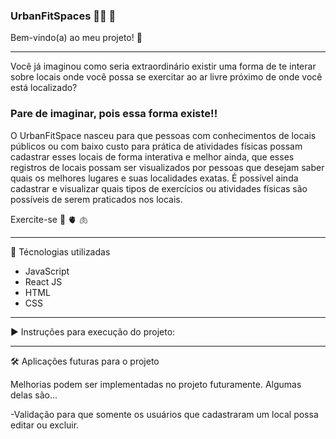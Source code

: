### UrbanFitSpaces :weight_lifting_woman: :heartbeat:

Bem-vindo(a) ao meu projeto! :smiling_face_with_three_hearts:

_______________________________________________________________________________________________________________________________________

Você já imaginou como seria extraordinário existir uma forma de te interar sobre locais onde você possa se exercitar ao ar livre próximo de onde você está localizado? 

### Pare de imaginar, pois essa forma existe!!

O UrbanFitSpace nasceu para que pessoas com conhecimentos de locais públicos ou com baixo custo para prática de atividades físicas possam cadastrar esses locais de forma interativa e melhor ainda, que esses registros de locais possam ser visualizados por pessoas que desejam saber quais os melhores lugares e suas localidades exatas. 
É possível ainda cadastrar e visualizar quais tipos de exercícios ou atividades físicas são possíveis de serem praticados nos locais.

Exercite-se :brain:
            :anatomical_heart:
            :lungs:

            
_______________________________________________________________________________________________________________________________________

:floppy_disk:  Técnologias utilizadas

- JavaScript
- React JS
- HTML
- CSS

-----------------------------                      --------------------------------                    --------------------------------

:arrow_forward:  Instruções para execução do projeto:


-----------------------------                      --------------------------------                    --------------------------------


:hammer_and_wrench:  Aplicações futuras para o projeto

Melhorias podem ser implementadas no projeto futuramente. Algumas delas são...

-Validação para que somente os usuários que cadastraram um local possa editar ou excluir.
